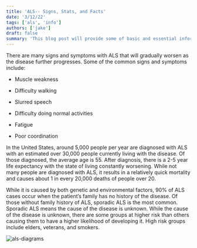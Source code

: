 ```yaml
---
title: 'ALS-- Signs, Stats, and Facts'
date: '3/12/22'
tags: ['als', 'info']
authors: ['jake']
draft: false
summary: 'This blog post will provide some of basic and essential information about ALS, enabling you to be knowledgeable and show you why it is some important to join advocacy efforts in fighting it.'
---
```

There are many signs and symptoms with ALS that will gradually worsen as the disease further progresses. Some of the common signs and symptoms include:

-   Muscle weakness
    
-   Difficulty walking
    
-   Slurred speech
    
-   Difficulty doing normal activities
    
-   Fatigue
    
-   Poor coordination
    

In the United States, around 5,000 people per year are diagnosed with ALS with an estimated over 30,000 people currently living with the disease. Of those diagnosed, the average age is 55. After diagnosis, there is a 2-5 year life expectancy with the state of living constantly worsening. While not many people are diagnosed with ALS, it results in a relatively quick mortality and causes about 1 in every 20,000 deaths of people over 20.

While it is caused by both genetic and environmental factors, 90% of ALS cases occur when the patient’s family has no history of the disease. Of those without family history of ALS, sporadic ALS is the most common. Sporadic ALS means the cause of the disease is unknown. While the cause of the disease is unknown, there are some groups at higher risk than others causing them to have a higher likelihood of developing it. High risk groups include elders, veterans, and smokers.

![als-diagrams](http://globalizm.org/wp-content/uploads/2014/08/ALS_Infographic.jpg)



